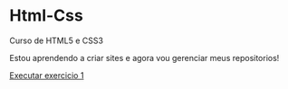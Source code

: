 # Html-Css
 Curso de HTML5 e CSS3

Estou aprendendo a criar sites e agora vou gerenciar meus repositorios!

<a href="https://eduardorodrigues123.github.io/Html-Css/exercicios/exercicio1/index.html">Executar exercicio 1</a>